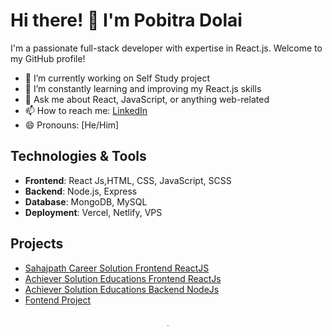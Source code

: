 # Hi there! 👋 I'm Pobitra Dolai

I'm a passionate full-stack developer with expertise in React.js. Welcome to my GitHub profile!

- 🔭 I’m currently working on Self Study project
- 🌱 I’m constantly learning and improving my React.js skills
- 💬 Ask me about React, JavaScript, or anything web-related
- 📫 How to reach me: [LinkedIn](https://www.linkedin.com/in/pobitra-dolai-214524289?utm_source=share&utm_campaign=share_via&utm_content=profile&utm_medium=android_app)
- 😄 Pronouns: [He/Him]

## Technologies & Tools
- **Frontend**: React Js,HTML, CSS, JavaScript, SCSS
- **Backend**: Node.js, Express
- **Database**: MongoDB, MySQL
- **Deployment**: Vercel, Netlify, VPS

## Projects
- [Sahajpath Career Solution Frontend ReactJS](https://github.com/pobitradolai/sahajpath.git)
- [Achiever Solution Educations Frontend ReactJs](https://github.com/pobitradolai/fornt-end-achiver-real.git)
- [Achiever Solution Educations Backend NodeJs](https://github.com/pobitradolai/sqlconnection-achiver.git)
- [Fontend Project ](https://github.com/pobitradolai/case-study-pobitra)

##
<p align="center">
  <img src="https://i.pinimg.com/originals/20/c6/58/20c658e4c375268eed59d1c94b61059f.gif" alt="Image" width="4/2" />
</p>

